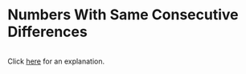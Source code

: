 # Numbers With Same Consecutive Differences 

~~~java

~~~

Click [here](Explanation.md) for an explanation.

